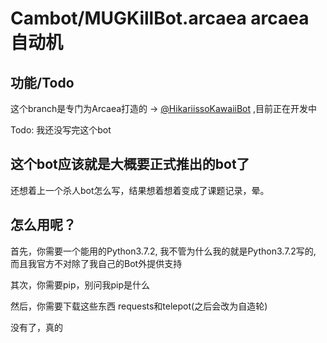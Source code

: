 # Cambot/MUGKillBot.arcaea arcaea自动机

## 功能/Todo

这个branch是专门为Arcaea打造的 -> [@HikariissoKawaiiBot](https://t.me/HikariissoKawaiiBot) ,目前正在开发中

Todo: 我还没写完这个bot

## 这个bot应该就是大概要正式推出的bot了

还想着上一个杀人bot怎么写，结果想着想着变成了课题记录，晕。

## 怎么用呢？

首先，你需要一个能用的Python3.7.2, 我不管为什么我的就是Python3.7.2写的, 而且我官方不对除了我自己的Bot外提供支持

其次，你需要pip，别问我pip是什么

然后，你需要下载这些东西 requests和telepot(之后会改为自造轮)

没有了，真的
